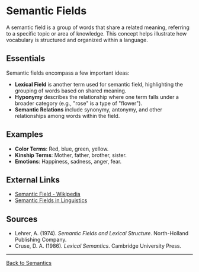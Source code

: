 # Semantic Fields

A semantic field is a group of words that share a related meaning, referring to a specific topic or area of knowledge. This concept helps illustrate how vocabulary is structured and organized within a language.

## Essentials

Semantic fields encompass a few important ideas:

- **Lexical Field** is another term used for semantic field, highlighting the grouping of words based on shared meaning.
- **Hyponymy** describes the relationship where one term falls under a broader category (e.g., "rose" is a type of "flower").
- **Semantic Relations** include synonymy, antonymy, and other relationships among words within the field.

## Examples

- **Color Terms**: Red, blue, green, yellow.
- **Kinship Terms**: Mother, father, brother, sister.
- **Emotions**: Happiness, sadness, anger, fear.

## External Links

- [Semantic Field - Wikipedia](https://en.wikipedia.org/wiki/Semantic_field)
- [Semantic Fields in Linguistics](https://www.linguisticsociety.org/resource/lexicon)

## Sources

- Lehrer, A. (1974). *Semantic Fields and Lexical Structure*. North-Holland Publishing Company.
- Cruse, D. A. (1986). *Lexical Semantics*. Cambridge University Press.

---

[Back to Semantics](../README.md)
